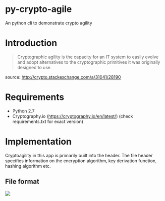 # py-crypto-agile
An python cli to demonstrate crypto agility

# Introduction

> Cryptographic agility is the capacity for an IT system to easily evolve and adopt alternatives 
> to the cryptographic primitives it was originally designed to use.

source: http://crypto.stackexchange.com/a/31041/28190

# Requirements

- Python 2.7
- Cryptography.io (https://cryptography.io/en/latest/) (check requirements.txt for exact version)

# Implementation
Cryptoagility in this app is primarily built into the header. 
The file header specifies information on the encryption algorithm, key derivation function, hashing algorithm etc.

## File format

![](https://www.lucidchart.com/publicSegments/view/6f5a5901-beee-4580-99bc-c9d9710ef0a3/image.jpeg)


